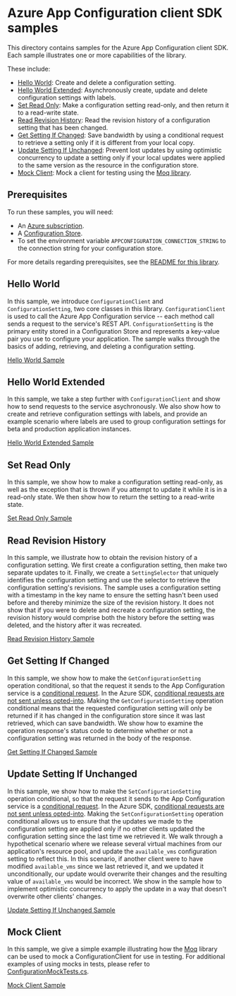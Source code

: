 # Azure App Configuration client SDK samples

This directory contains samples for the Azure App Configuration client SDK.  Each sample illustrates one or more capabilities of the library.

These include:
 - [Hello World](#hello-world): Create and delete a configuration setting.
 - [Hello World Extended](#hello-world-extended): Asynchronously create, update and delete configuration settings with labels.
 - [Set Read Only](#set-read-only): Make a configuration setting read-only, and then return it to a read-write state.
 - [Read Revision History](#read-revision-history): Read the revision history of a configuration setting that has been changed.
 - [Get Setting If Changed](#get-setting-if-changed): Save bandwidth by using a conditional request to retrieve a setting only if it is different from your local copy.
 - [Update Setting If Unchanged](#update-setting-if-unchanged): Prevent lost updates by using optimistic concurrency to update a setting only if your local updates were applied to the same version as the resource in the configuration store.
 - [Mock Client](#mock-client): Mock a client for testing using the [Moq library][moq].

 ## Prerequisites
 To run these samples, you will need:
 - An [Azure subscription][azure_sub].
 - A [Configuration Store][configuration_store].
 - To set the environment variable `APPCONFIGURATION_CONNECTION_STRING` to the connection string for your configuration store.

 For more details regarding prerequisites, see the [README for this library][root_readme].

## Hello World

In this sample, we introduce `ConfigurationClient` and `ConfigurationSetting`, two core classes in this library.  `ConfigurationClient` is used to call the Azure App Configuration service -- each method call sends a request to the service's REST API.  `ConfigurationSetting` is the primary entity stored in a Configuration Store and represents a key-value pair you use to configure your application.  The sample walks through the basics of adding, retrieving, and deleting a configuration setting.

[Hello World Sample](Sample1_HelloWorld.cs)

## Hello World Extended

In this sample, we take a step further with `ConfigurationClient` and show how to send requests to the service asychronously.  We also show how to create and retrieve configuration settings with labels, and provide an example scenario where labels are used to group configuration settings for beta and production application instances.

[Hello World Extended Sample](Sample2_HelloWorldExtended.cs)

## Set Read Only

In this sample, we show how to make a configuration setting read-only, as well as the exception that is thrown if you attempt to update it while it is in a read-only state.  We then show how to return the setting to a read-write state.

[Set Read Only Sample](Sample3_SetClearReadOnly.cs)

## Read Revision History

In this sample, we illustrate how to obtain the revision history of a configuration setting.  We first create a configuration setting, then make two separate updates to it.  Finally, we create a `SettingSelector` that uniquely identifies the configuration setting and use the selector to retrieve the configuration setting's revisions.  The sample uses a configuration setting with a timestamp in the key name to ensure the setting hasn't been used before and thereby minimize the size of the revision history.  It does not show that if you were to delete and recreate a configuration setting, the revision history would comprise both the history before the setting was deleted, and the history after it was recreated.

[Read Revision History Sample](Sample4_ReadRevisionHistory.cs)

## Get Setting If Changed

In this sample, we show how to make the `GetConfigurationSetting` operation conditional, so that the request it sends to the App Configuration service is a [conditional request][conditional_request_mdn].  In the Azure SDK, [conditional requests are not sent unless opted-into][conditional_request_guideline].  Making the `GetConfigurationSetting` operation conditional means that the requested configuration setting will only be returned if it has changed in the configuration store since it was last retrieved, which can save bandwidth.  We show how to examine the operation response's status code to determine whether or not a configuration setting was returned in the body of the response.

[Get Setting If Changed Sample](Sample5_GetSettingIfChanged.cs)

## Update Setting If Unchanged

In this sample, we show how to make the `SetConfigurationSetting` operation conditional, so that the request it sends to the App Configuration service is a [conditional request][conditional_request_mdn].  In the Azure SDK, [conditional requests are not sent unless opted-into][conditional_request_guideline].  Making the `SetConfigurationSetting` operation conditional allows us to ensure that the updates we made to the configuration setting are applied only if no other clients updated the configuration setting since the last time we retrieved it.  We walk through a hypothetical scenario where we release several virtual machines from our application's resource pool, and update the `available_vms` configuration setting to reflect this.  In this scenario, if another client were to have modified `available_vms` since we last retrieved it, and we updated it unconditionally, our update would overwrite their changes and the resulting value of `available_vms` would be incorrect.  We show in the sample how to implement optimistic concurrency to apply the update in a way that doesn't overwrite other clients' changes.

[Update Setting If Unchanged Sample](Sample6_UpdateSettingIfUnchanged.cs)

## Mock Client

In this sample, we give a simple example illustrating how the [Moq](moq) library can be used to mock a ConfigurationClient for use in testing.  For additional examples of using mocks in tests, please refer to [ConfigurationMockTests.cs][mock_tests].

[Mock Client Sample](Sample7_MockClient.cs)


<!-- Links -->

[azure_sub]: https://azure.microsoft.com/free/
[configuration_store]: https://docs.microsoft.com/azure/azure-app-configuration/quickstart-dotnet-core-app#create-an-app-configuration-store
[root_readme]: https://github.com/Azure/azure-sdk-for-net/tree/master/sdk/appconfiguration/Azure.Data.AppConfiguration/README.md
[conditional_request_mdn]: https://developer.mozilla.org/en-US/docs/Web/HTTP/Conditional_requests
[conditional_request_guideline]: https://azure.github.io/azure-sdk/general_design.html#conditional-requests
[moq]: https://github.com/Moq/moq4/
[mock_tests]: https://github.com/Azure/azure-sdk-for-net/blob/master/sdk/appconfiguration/Azure.Data.AppConfiguration/tests/ConfigurationMockTests.cs
